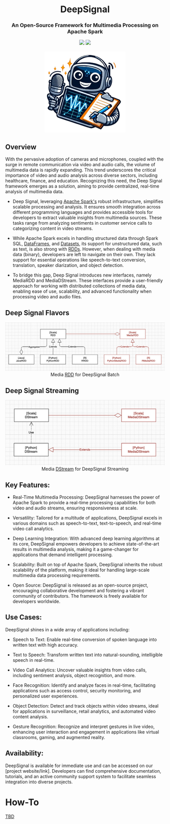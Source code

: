 <div align="center">
<h1 align="center"> DeepSignal </h1> 
<h3>An Open-Source Framework for Multimedia Processing on Apache Spark</br></h3>
<img src="https://img.shields.io/badge/Progress-1%25-red"> <img src="https://img.shields.io/badge/Feedback-Welcome-green">
</br>
</br>
<kbd>
<img src="/docs/images/deep-signal.png" width="256px"> 
</kbd>
</div>


## Overview
With the pervasive adoption of cameras and microphones, coupled with the surge in remote communication via video and audio calls, the volume of multimedia data is rapidly expanding. This trend underscores the critical importance of video and audio analysis across diverse sectors, including healthcare, finance, and education. Recognizing this need, the Deep Signal framework emerges as a solution, aiming to provide centralized, real-time analysis of multimedia data. 

- Deep Signal, leveraging [Apache Spark's](https://spark.apache.org/) robust infrastructure, simplifies scalable processing and analysis. It ensures smooth integration across different programming languages and provides accessible tools for developers to extract valuable insights from multimedia sources. These tasks range from analyzing sentiments in customer service calls to categorizing content in video streams.

- While Apache Spark excels in handling structured data through Spark SQL, [DataFrames](https://github.com/apache/spark/blob/master/python/pyspark/sql/dataframe.py), and [Datasets](https://github.com/apache/spark/blob/master/sql/core/src/main/scala/org/apache/spark/sql/Dataset.scala), its support for unstructured data, such as text, is also strong with [RDDs](https://github.com/apache/spark/blob/master/core/src/main/scala/org/apache/spark/rdd/RDD.scala). However, when dealing with media data (binary), developers are left to navigate on their own. They lack support for essential operations like speech-to-text conversion, translation, speaker diarization, and object detection.

- To bridge this gap, Deep Signal introduces new interfaces, namely MediaRDD and MediaDStream. These interfaces provide a user-friendly approach for working with distributed collections of media data, enabling ease of use, scalability, and advanced functionality when processing video and audio files.


## Deep Signal Flavors
<div align="center">
<img src="/docs/images/RDD.png"> 
<div>Media <a href="https://spark.apache.org/docs/latest/rdd-programming-guide.html">RDD</a> for DeepSignal Batch</div>
</div>

## Deep Signal Streaming
<div align="center">
<img src="/docs/images/Dstream.png"> 
<div>Media <a href="https://spark.apache.org/docs/latest/streaming-programming-guide.html">DStream</a> for DeepSignal Streaming</div>
</div>

## Key Features:

- Real-Time Multimedia Processing: DeepSignal harnesses the power of Apache Spark to provide a real-time processing capabilities for both video and audio streams, ensuring responsiveness at scale.

- Versatility: Tailored for a multitude of applications, DeepSignal excels in various domains such as speech-to-text, text-to-speech, and real-time video call analytics.

- Deep Learning Integration: With advanced deep learning algorithms at its core, DeepSignal empowers developers to achieve state-of-the-art results in multimedia analysis, making it a game-changer for applications that demand intelligent processing.

- Scalability: Built on top of Apache Spark, DeepSignal inherits the robust scalability of the platform, making it ideal for handling large-scale multimedia data processing requirements.

- Open Source: DeepSignal is released as an open-source project, encouraging collaborative development and fostering a vibrant community of contributors. The framework is freely available for developers worldwide.

## Use Cases:
DeepSignal shines in a wide array of applications including:

- Speech to Text: Enable real-time conversion of spoken language into written text with high accuracy.

- Text to Speech: Transform written text into natural-sounding, intelligible speech in real-time.

- Video Call Analytics: Uncover valuable insights from video calls, including sentiment analysis, object recognition, and more.

- Face Recognition: Identify and analyze faces in real-time, facilitating applications such as access control, security monitoring, and personalized user experiences.

- Object Detection: Detect and track objects within video streams, ideal for applications in surveillance, retail analytics, and automated video content analysis.

- Gesture Recognition: Recognize and interpret gestures in live video, enhancing user interaction and engagement in applications like virtual classrooms, gaming, and augmented reality.

## Availability:
DeepSignal is available for immediate use and can be accessed on our [project website/link]. Developers can find comprehensive documentation, tutorials, and an active community support system to facilitate seamless integration into diverse projects.

# How-To
[TBD]()







